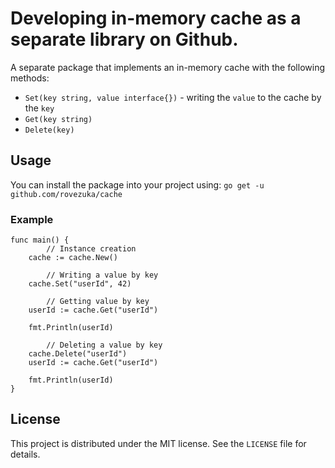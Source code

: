 # Developing in-memory cache as a separate library on Github.

A separate package that implements an in-memory cache with the following methods:

- `Set(key string, value interface{})` - writing the `value` to the cache by the `key`
- `Get(key string)`
- `Delete(key)`

## Usage

You can install the package into your project using:
`go get -u github.com/rovezuka/cache`

### Example
```
func main() {
        // Instance creation
	cache := cache.New()

        // Writing a value by key
	cache.Set("userId", 42)

        // Getting value by key
	userId := cache.Get("userId")

	fmt.Println(userId)

        // Deleting a value by key
	cache.Delete("userId")
	userId := cache.Get("userId")

	fmt.Println(userId)
}
```

## License
This project is distributed under the MIT license. See the `LICENSE` file for details.

